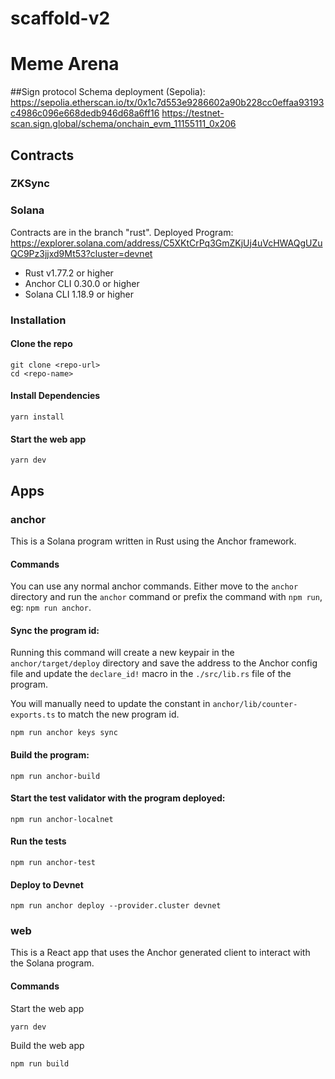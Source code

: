 # scaffold-v2

# Meme Arena

##Sign protocol
Schema deployment (Sepolia): 
https://sepolia.etherscan.io/tx/0x1c7d553e9286602a90b228cc0effaa93193c4986c096e668dedb946d68a6ff16
https://testnet-scan.sign.global/schema/onchain_evm_11155111_0x206


## Contracts

### ZKSync


### Solana

Contracts are in the branch "rust". 
Deployed Program: https://explorer.solana.com/address/C5XKtCrPq3GmZKjUj4uVcHWAQgUZuQC9Pz3jjxd9Mt53?cluster=devnet

- Rust v1.77.2 or higher
- Anchor CLI 0.30.0 or higher
- Solana CLI 1.18.9 or higher

### Installation

#### Clone the repo

```shell
git clone <repo-url>
cd <repo-name>
```

#### Install Dependencies

```shell
yarn install
```

#### Start the web app

```
yarn dev
```

## Apps

### anchor

This is a Solana program written in Rust using the Anchor framework.

#### Commands

You can use any normal anchor commands. Either move to the `anchor` directory and run the `anchor` command or prefix the command with `npm run`, eg: `npm run anchor`.

#### Sync the program id:

Running this command will create a new keypair in the `anchor/target/deploy` directory and save the address to the Anchor config file and update the `declare_id!` macro in the `./src/lib.rs` file of the program.

You will manually need to update the constant in `anchor/lib/counter-exports.ts` to match the new program id.

```shell
npm run anchor keys sync
```

#### Build the program:

```shell
npm run anchor-build
```

#### Start the test validator with the program deployed:

```shell
npm run anchor-localnet
```

#### Run the tests

```shell
npm run anchor-test
```

#### Deploy to Devnet

```shell
npm run anchor deploy --provider.cluster devnet
```

### web

This is a React app that uses the Anchor generated client to interact with the Solana program.

#### Commands

Start the web app

```shell
yarn dev
```

Build the web app

```shell
npm run build
```
